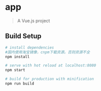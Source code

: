 # app

> A Vue.js project

## Build Setup

``` bash
# install dependencies
#国内使用淘宝镜像，cnpm下载资源。否则资源不全
npm install

# serve with hot reload at localhost:8080
npm start

# build for production with minification
npm run build

